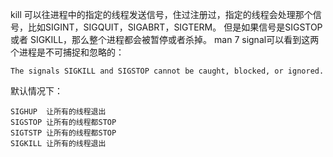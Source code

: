 kill 可以往进程中的指定的线程发送信号，住过注册过，指定的线程会处理那个信号，比如SIGINT，SIGQUIT，SIGABRT，SIGTERM。
但是如果信号是SIGSTOP 或者 SIGKILL，那么整个进程都会被暂停或者杀掉。 man 7 signal可以看到这两个进程是不可捕捉和忽略的：
```
The signals SIGKILL and SIGSTOP cannot be caught, blocked, or ignored.
```

默认情况下：
```
SIGHUP  让所有的线程退出
SIGSTOP 让所有的线程都STOP
SIGTSTP 让所有的线程都STOP
SIGKILL 让所有的线程退出
```
